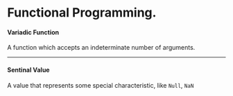 # Functional Programming.
#### Variadic Function
A function which accepts an indeterminate number of arguments.

---

#### Sentinal Value

A value that represents some special characteristic, like `Null`, `NaN`

